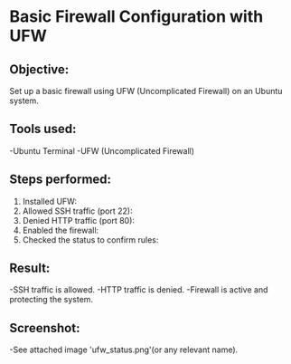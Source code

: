 # Basic Firewall Configuration with UFW

## Objective:
Set up a basic firewall using UFW 
(Uncomplicated Firewall) on an Ubuntu
system.

## Tools used:
-Ubuntu Terminal
-UFW (Uncomplicated Firewall)

## Steps performed:
1. Installed UFW:
2. Allowed SSH traffic (port 22):
3. Denied HTTP traffic (port 80):
4. Enabled the firewall:
5. Checked the status to confirm rules:

## Result:
-SSH traffic is allowed.
-HTTP traffic is denied.
-Firewall is active and protecting the system.

## Screenshot:
-See attached image 'ufw_status.png'(or any relevant name).

